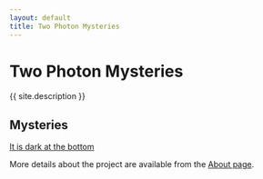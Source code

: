 ```yaml
---
layout: default
title: Two Photon Mysteries
---
```

# Two Photon Mysteries
{{ site.description }}

## Mysteries
[It is dark at the bottom](dark_bottom.md)

More details about the project are available from the [About page](about).